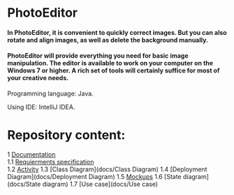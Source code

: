 # PhotoEditor

 #### In PhotoEditor, it is convenient to quickly correct images. But you can also rotate and align images, as well as delete the background manually.
  
 #### PhotoEditor will provide everything you need for basic image manipulation. The editor is available to work on your computer on the Windows 7 or higher. A rich set of tools will certainly suffice for most of your creative needs.
  
Programming language: Java.

Using IDE: IntelliJ IDEA.
# Repository content:
 1 [Documentation](docs)  
 1.1 [Requierments specification](docs/SRS.md)  
 1.2 [Activity](docs/Activity)
 1.3 [Class Diagram](docs/Class Diagram)
 1.4 [Deployment Diagram](docs/Deployment Diagram)
 1.5 [Mockups](docs/Mockups)
 1.6 [State diagram](docs/State diagram)
 1.7 [Use case](docs/Use case)
